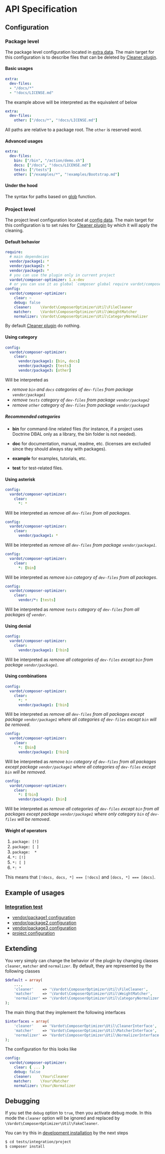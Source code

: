 # API Specification

## Configuration

### Package level

The package level configuration located in [extra data](https://getcomposer.org/doc/04-schema.md#extra). The main target for this configuration is to describe files that can be deleted by [Cleaner plugin](https://github.com/vardot/composer-optimizer).

#### Basic usages

```yaml
extra:
  dev-files:
  - "/docs/*"
  - "!docs/LICENSE.md"
```

The example above will be interpreted as the equivalent of below

```yaml
extra:
  dev-files:
    other: ["/docs/*", "!docs/LICENSE.md"]
```

All paths are relative to a package root. The `other` is reserved word.

#### Advanced usages

```yaml
extra:
  dev-files:
    bin: ["/bin", "/action/demo.sh"]
    docs: ["/docs", "!docs/LICENSE.md"]
    tests: ["/tests"]
    other: ["/examples/*", "!examples/Bootstrap.md"]
```

#### Under the hood

The syntax for paths based on [glob](http://php.net/manual/en/function.glob.php) function.

### Project level

The project level configuration located at [config data](https://getcomposer.org/doc/04-schema.md#config). The main target for this configuration is to set rules for [Cleaner plugin](https://github.com/vardot/composer-optimizer) by which it will apply the cleaning.

#### Default behavior

```yaml
require:
  # main dependecies
  vendor/package1: *
  vendor/package2: *
  vendor/package3: *
  # you can use the plugin only in current project
  vardot/composer-optimizer: 1.x-dev
  # or you can use it as global `composer global require vardot/composer-optimizer`
config:
  vardot/composer-optimizer:
    clear: ~
    debug: false
    cleaner:    \Vardot\ComposerOptimizer\Util\FileCleaner
    matcher:    \Vardot\ComposerOptimizer\Util\WeightMatcher
    normalizer: \Vardot\ComposerOptimizer\Util\CategoryNormalizer
```

By default [Cleaner plugin](https://github.com/vardot/composer-optimizer) do nothing.

#### Using category

```yaml
config:
  vardot/composer-optimizer:
    clear:
      vendor/package1: [bin, docs]
      vendor/package2: [tests]
      vendor/package3: [other]
```

Will be interpreted as
- _remove `bin` and `docs` categories of `dev-files` from package `vendor/package1`_
- _remove `tests` category of `dev-files` from package `vendor/package2`_
- _remove `other` category of `dev-files` from package `vendor/package3`_

##### Recommended categories

* __bin__
for command-line related files (for instance, if a project uses Doctrine DBAL only as a library, the bin folder is not needed).

* __doc__
for documentation, manual, readme, etc. (licenses are excluded since they should always stay with packages).

* __example__
for examples, tutorials, etc.

* __test__
for test-related files.

#### Using asterisk

```yaml
config:
  vardot/composer-optimizer:
    clear:
      *: *
```

Will be interpreted as _remove all `dev-files` from all packages_.

```yaml
config:
  vardot/composer-optimizer:
    clear:
      vendor/package1: *
```

Will be interpreted as _remove all `dev-files` from package `vendor/package1`_.

```yaml
config:
  vardot/composer-optimizer:
    clear:
      *: [bin]
```

Will be interpreted as _remove `bin` category of `dev-files` from all packages_.

```yaml
config:
  vardot/composer-optimizer:
    clear:
      vendor/*: [tests]
```

Will be interpreted as _remove `tests` category of `dev-files` from all packages of `vendor`_.

#### Using denial

```yaml
config:
  vardot/composer-optimizer:
    clear:
      vendor/package1: [!bin]
```

Will be interpreted as _remove all categories of `dev-files` except `bin` from package `vendor/package1`_.

#### Using combinations

```yaml
config:
  vardot/composer-optimizer:
    clear:
      *: *
      vendor/package1: [!bin]
```

Will be interpreted as _remove all `dev-files` from all packages except package `vendor/package1` where all categories of `dev-files` except `bin` will be removed_.

```yaml
config:
  vardot/composer-optimizer:
    clear:
      *: [bin]
      vendor/package1: [!bin]
```

Will be interpreted as _remove `bin` category of `dev-files` from all packages except package `vendor/package1` where all categories of `dev-files` except `bin` will be removed_.

```yaml
config:
  vardot/composer-optimizer:
    clear:
      *: [!bin]
      vendor/package1: [bin]
```

Will be interpreted as _remove all categories of `dev-files` except `bin` from all packages except package `vendor/package1` where only category `bin` of `dev-files` will be removed_.

#### Weight of operators

1. `package: [!]`
1. `package: [ ]`
1. `package:  *`
1. `*: [!]`
1. `*: [ ]`
1. `*: *`

This means that `[!docs, docs, *] === [!docs]` and `[docs, *] === [docs]`.

## Example of usages

### [Integration test](https://github.com/vardot/composer-optimizer/tree/master/tests/integration)

* [vendor/package1 configuration](https://github.com/vardot/composer-optimizer/blob/ac623257a4c5c4874b5fc11b5e7d529b266d5318/tests/integration/package1/composer.json#L7-L10)
* [vendor/package2 configuration](https://github.com/vardot/composer-optimizer/blob/ac623257a4c5c4874b5fc11b5e7d529b266d5318/tests/integration/package2/composer.json#L7-L11)
* [vendor/package3 configuration](https://github.com/vardot/composer-optimizer/blob/ac623257a4c5c4874b5fc11b5e7d529b266d5318/tests/integration/package3/composer.json#L7-L12)
* [project configuration](https://github.com/vardot/composer-optimizer/blob/ac623257a4c5c4874b5fc11b5e7d529b266d5318/tests/integration/project/composer.json#L20-L28)

## Extending

You very simply can change the behavior of the plugin by changing classes `cleaner`, `matcher` and `normalizer`. By default, they are represented by the following classes

```php
$default = array(
    ...,
    'cleaner'    => '\Vardot\ComposerOptimizer\Util\FileCleaner',
    'matcher'    => '\Vardot\ComposerOptimizer\Util\WeightMatcher',
    'normalizer' => '\Vardot\ComposerOptimizer\Util\CategoryNormalizer',
);
```

The main thing that they implement the following interfaces

```php
$interfaces = array(
    'cleaner'    => 'Vardot\ComposerOptimizer\Util\CleanerInterface',
    'matcher'    => 'Vardot\ComposerOptimizer\Util\MatcherInterface',
    'normalizer' => 'Vardot\ComposerOptimizer\Util\NormalizerInterface',
);
```

The configuration for this looks like

```yml
config:
  vardot/composer-optimizer:
    clear: { ... }
    debug: false
    cleaner:    \Your\Cleaner
    matcher:    \Your\Matcher
    normalizer: \Your\Normalizer
```

## Debugging

If you set the `debug` option to `true`, then you activate debug mode. In this mode the `cleaner` option will be ignored and replaced by `\Vardot\ComposerOptimizer\Util\FakeCleaner`.

You can try this in [development installation](https://github.com/vardot/composer-optimizer#git-development) by the next steps

```bash
$ cd tests/integration/project
$ composer install
```
